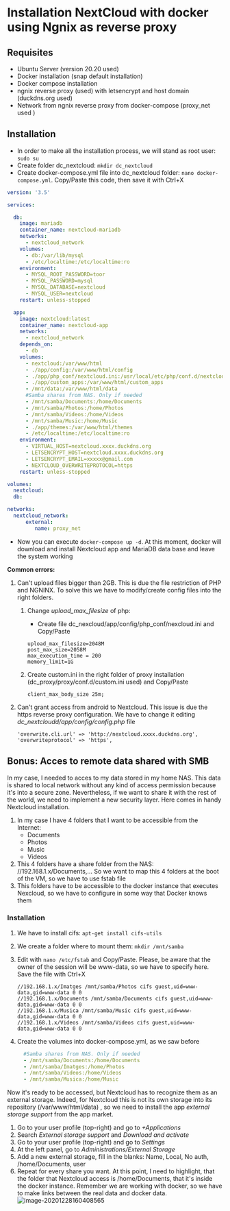 # Installation NextCloud with docker using Ngnix as reverse proxy



## Requisites



- Ubuntu Server (version 20.20 used)
- Docker installation (snap default installation)
- Docker compose installation
- ngnix reverse proxy (used) with letsencrypt and host domain (duckdns.org used)
- Network from ngnix reverse proxy from docker-compose (proxy_net used )



## Installation



- In order to make all the installation process, we will stand as root user: `sudo su`
- Create folder dc_nextcloud: `mkdir dc_nextcloud`
- Create docker-compose.yml file into dc_nextcloud folder: `nano docker-compose.yml`. Copy/Paste this code, then save it with Ctrl+X

```yml
version: '3.5'

services:

  db:
    image: mariadb
    container_name: nextcloud-mariadb
    networks:
      - nextcloud_network
    volumes:
      - db:/var/lib/mysql
      - /etc/localtime:/etc/localtime:ro
    environment:
      - MYSQL_ROOT_PASSWORD=toor
      - MYSQL_PASSWORD=mysql
      - MYSQL_DATABASE=nextcloud
      - MYSQL_USER=nextcloud
    restart: unless-stopped

  app:
    image: nextcloud:latest
    container_name: nextcloud-app
    networks:
      - nextcloud_network
    depends_on:
      - db
    volumes:
      - nextcloud:/var/www/html
      - ./app/config:/var/www/html/config
      - ./app/php_conf/nextcloud.ini:/usr/local/etc/php/conf.d/nextcloud.custom.ini
      - ./app/custom_apps:/var/www/html/custom_apps
      - /mnt/data:/var/www/html/data
      #Samba shares from NAS. Only if needed
      - /mnt/samba/Documents:/home/Documents
      - /mnt/samba/Photos:/home/Photos
      - /mnt/samba/Videos:/home/Videos
      - /mnt/samba/Music:/home/Music
      - ./app/themes:/var/www/html/themes
      - /etc/localtime:/etc/localtime:ro
    environment:
      - VIRTUAL_HOST=nextcloud.xxxx.duckdns.org
      - LETSENCRYPT_HOST=nextcloud.xxxx.duckdns.org
      - LETSENCRYPT_EMAIL=xxxxx@gmail.com
      - NEXTCLOUD_OVERWRITEPROTOCOL=https
    restart: unless-stopped

volumes:
  nextcloud:
  db:

networks:
  nextcloud_network:
      external:
         name: proxy_net
```

- Now you can execute `docker-compose up -d`.  At this moment, docker will download and install Nextcloud app and MariaDB data base and leave the system working



**Common errors:**

1. Can't upload files bigger than 2GB. This is due the file restriction of PHP and NGNINX. To solve this we have to modify/create config files into the right folders.

   1. Change *upload_max_filesize* of php:

      - Create file dc_nexcloud/app/config/php_conf/nexcloud.ini and Copy/Paste 

      ```
      upload_max_filesize=2048M
      post_max_size=2058M
      max_execution_time = 200
      memory_limit=1G
      ```

   2. Create custom.ini in the right folder of proxy installation (dc_proxy/proxy/conf.d/custom.ini used) and Copy/Paste

      ```
      client_max_body_size 25m;
      ```

2. Can't grant access from android to Nextcloud. This issue is due the https reverse proxy configuration. We have to change it editing *dc_nextcloudd/app/config/config.php* file

   ```
   'overwrite.cli.url' => 'http://nextcloud.xxxx.duckdns.org',
   'overwriteprotocol' => 'https', 
   ```

   

## Bonus: Acces to remote data shared with SMB

In my case, I needed to acces to my data stored in my home NAS. This data is shared to local network without any kind of access permission because it's into a secure zone. Nevertheless, if we want to share it with the rest of the world, we need to implement a new security layer. Here comes in handy Nextcloud installation.

1. In my case I have 4 folders that I want to be accessible from the Internet:
   - Documents
   - Photos
   - Music
   - Videos
2. This 4 folders have a share folder from the NAS: //192.168.1.x/Documents,... So we want to map this 4 folders at the boot of the VM, so we have to use fstab file
3. This folders have to be accessible to the docker instance that executes Nexcloud, so we have to configure in some way that Docker knows them



### Installation

1. We have to install cifs: `apt-get install cifs-utils`

2. We create a folder where to mount them: `mkdir /mnt/samba`

3. Edit with `nano /etc/fstab` and Copy/Paste. Please, be aware that the owner of the session will be www-data, so we have to specify here. Save the file with Ctrl+X

   ```
   //192.168.1.x/Imatges /mnt/samba/Photos cifs guest,uid=www-data,gid=www-data 0 0
   //192.168.1.x/Documents /mnt/samba/Documents cifs guest,uid=www-data,gid=www-data 0 0
   //192.168.1.x/Musica /mnt/samba/Music cifs guest,uid=www-data,gid=www-data 0 0
   //192.168.1.x/Videos /mnt/samba/Videos cifs guest,uid=www-data,gid=www-data 0 0
   ```

4. Create the volumes into docker-compose.yml, as we saw before

   ```yml
     #Samba shares from NAS. Only if needed
     - /mnt/samba/Documents:/home/Documents
     - /mnt/samba/Imatges:/home/Photos
     - /mnt/samba/Videos:/home/Videos
     - /mnt/samba/Musica:/home/Music
   ```



Now it's ready to be accessed, but Nextcloud has to recognize them as an external storage. Indeed, for Nextcloud this is not its own storage into its repository (/var/www/html/data) , so we need to install the app *external storage support* from the app market. 

1. Go to your user profile (top-right) and go to *+Applications*
2. Search *External storage support* and *Download and activate*
3. Go to your user profile (top-right) and go to *Settings*
4. At the left panel, go to *Administrations/External Storage*
5. Add a new external storage, fill in the blanks: Name, Local, No auth, /home/Documents, user
6. Repeat for every share you want. At this point, I need to highlight, that the folder that Nextcloud access is /home/Documents, that it's inside the docker instance. Remember we are working with docker, so we have to make links between the real data and docker data.
   ![image-20201228160408565](C:\Users\marti\AppData\Roaming\Typora\typora-user-images\image-20201228160408565.png)

